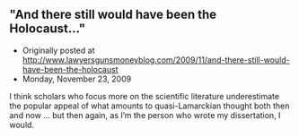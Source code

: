 ## &#34;And there still would have been the Holocaust…&#34;

 * Originally posted at http://www.lawyersgunsmoneyblog.com/2009/11/and-there-still-would-have-been-the-holocaust
 * Monday, November 23, 2009

I think scholars who focus more on the scientific literature underestimate the popular appeal of what amounts to quasi-Lamarckian thought both then and now … but then again, as I’m the person who wrote my dissertation, I would.
